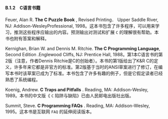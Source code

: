 #### B.1.2　C语言书籍

Feuer, Alan R. **The C Puzzle Book** , Revised Printing． Upper Saddle River, NJ: Addison-WesleyProfessional, 1998。这本书包含了许多程序，可以用来学习，推测这些程序应输出的内容。预测输出对测试和扩展 `C` 的理解很有帮助。本书也附有答案和解释。

Kernighan, Brian W. and Dennis M. Ritchie. **The C Programming Language**, Second Edition .Englewood Cliffs, NJ: Prentice Hall, 1988。第1本C语言书的第2版（注意，作者Dennis Ritchie是C的创始者）。本书的第1版给出了K&R C的定义，许多年来它都是非官方的标准。第2版基于当时的ANSI草案进行了修订，在编写本书时该草案已成为了标准。本书包含了许多有趣的例子，但是它假定读者已经熟悉了系统编程。

Koenig, Andrew. **C Traps and Pitfalls** . Reading, MA: Addison-Wesley, 1989。本书的中文版《 `C` 陷阱与缺陷》已由人民邮电出版社出版。

Summit, Steve. **C Programming FAQs** . Reading, MA: Addison-Wesley, 1995。这本书是互联网 `FAQ` 的延伸阅读版本。

